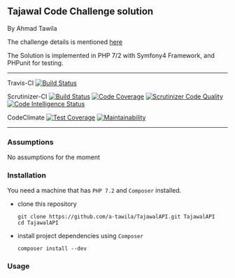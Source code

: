 ## Tajawal Code Challenge solution
By Ahmad Tawila

The challenge details is mentioned [here](https://github.com/tajawal/code-challenge/blob/master/BE.md)

The Solution is implemented in PHP 7/2 with Symfony4 Framework, and PHPunit for testing.

------

Travis-CI 
[![Build Status](https://travis-ci.org/a-tawila/TajawalAPI.svg?branch=master)](https://travis-ci.org/a-tawila/TajawalAPI)

Scrutinizer-CI
[![Build Status](https://scrutinizer-ci.com/g/a-tawila/TajawalAPI/badges/build.png?b=master)](https://scrutinizer-ci.com/g/a-tawila/TajawalAPI/build-status/master)
[![Code Coverage](https://scrutinizer-ci.com/g/a-tawila/TajawalAPI/badges/coverage.png?b=master)](https://scrutinizer-ci.com/g/a-tawila/TajawalAPI/?branch=master)
[![Scrutinizer Code Quality](https://scrutinizer-ci.com/g/a-tawila/TajawalAPI/badges/quality-score.png?b=master)](https://scrutinizer-ci.com/g/a-tawila/TajawalAPI/?branch=master)
[![Code Intelligence Status](https://scrutinizer-ci.com/g/a-tawila/TajawalAPI/badges/code-intelligence.svg?b=master)](https://scrutinizer-ci.com/code-intelligence)


CodeClimate
[![Test Coverage](https://api.codeclimate.com/v1/badges/78a0911cbd102f786c30/test_coverage)](https://codeclimate.com/github/a-tawila/TajawalAPI/test_coverage)
[![Maintainability](https://api.codeclimate.com/v1/badges/78a0911cbd102f786c30/maintainability)](https://codeclimate.com/github/a-tawila/TajawalAPI/maintainability)

------

### Assumptions
No assumptions for the moment

### Installation
You need a machine that has `PHP 7.2` and `Composer` installed.

- clone this repository
    ```
    git clone https://github.com/a-tawila/TajawalAPI.git TajawalAPI
    cd TajawalAPI
    ```
- install project dependencies using `Composer`
    ```
    composer install --dev
    ```

### Usage